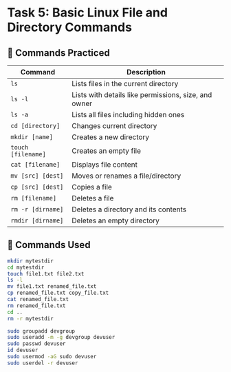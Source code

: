 # Task 5: Basic Linux File and Directory Commands

## 📁 Commands Practiced

| Command | Description |
|--------|-------------|
| `ls` | Lists files in the current directory |
| `ls -l` | Lists with details like permissions, size, and owner |
| `ls -a` | Lists all files including hidden ones |
| `cd [directory]` | Changes current directory |
| `mkdir [name]` | Creates a new directory |
| `touch [filename]` | Creates an empty file |
| `cat [filename]` | Displays file content |
| `mv [src] [dest]` | Moves or renames a file/directory |
| `cp [src] [dest]` | Copies a file |
| `rm [filename]` | Deletes a file |
| `rm -r [dirname]` | Deletes a directory and its contents |
| `rmdir [dirname]` | Deletes an empty directory |

## 🧪 Commands Used

```bash
mkdir mytestdir
cd mytestdir
touch file1.txt file2.txt
ls -l
mv file1.txt renamed_file.txt
cp renamed_file.txt copy_file.txt
cat renamed_file.txt
rm renamed_file.txt
cd ..
rm -r mytestdir

sudo groupadd devgroup
sudo useradd -m -g devgroup devuser
sudo passwd devuser
id devuser
sudo usermod -aG sudo devuser
sudo userdel -r devuser
